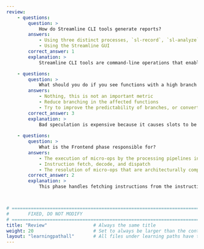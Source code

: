 ```yaml
---
review:
    - questions:
        question: >
            How do Streamline CLI tools generate reports?
        answers:
            - Using three distinct processes, `sl-record`, `sl-analyze` and `sl-format.py`
            - Using the Streamline GUI
        correct_answer: 1                    
        explanation: >
            Streamline CLI tools are command-line operations that enable you to generate reports containing comprehensive performance metrics as your application runs on an Arm-based server.

    - questions:
        question: >
            What should you do if you see functions with a high branch mispredict rate and significant branch MPKI number?
        answers:
            - Nothing, this is not an important metric
            - Reduce branching in the affected functions
            - Try to improve the predictability of branches, or convert unpredictable branches into conditional select instructions
        correct_answer: 3                   
        explanation: >
            Bad speculation is expensive because it causes slots to be kept busy processing instructions that are then discarded. Branches can help to speed up your application, but not when computation is unpredictable.
               
    - questions:
        question: >
            What is the Frontend phase responsible for?
        answers:
            - The execution of micro-ops by the processing pipelines inside the core
            - Instruction fetch, decode, and dispatch
            - The resolution of micro-ops that are architecturally complete
        correct_answer: 2          
        explanation: >
            This phase handles fetching instructions from the instruction cache, decoding those instructions, and adding the resulting micro-ops to the backend execution queues.



# ================================================================================
#       FIXED, DO NOT MODIFY
# ================================================================================
title: "Review"                 # Always the same title
weight: 20                      # Set to always be larger than the content in this path
layout: "learningpathall"       # All files under learning paths have this same wrapper
---
```

